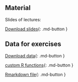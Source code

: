 ## Material

Slides of lectures:

[Download slides](assets/pdf/EA_slides.pdf){: .md-button }

<!-- [Download part 2](assets/pdf/EA_122021_ID.PDF){: .md-button } -->

## Data for exercises
[Download data](assets/exercises/data.zip){: .md-button }

[custom R functions](assets/exercises/utils_new.R){: .md-button }

[Rmarkdown file](assets/exercises/BC2_Tutorial.Rmd){: .md-button }

<!-- This is commented text -->
<!-- [Download part 2](../assets/pdfs/EA_122021_TW.pdf){: .md-button } -->

